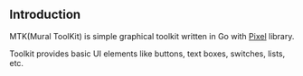 ## Introduction

   MTK(Mural ToolKit) is simple graphical toolkit written in Go with [Pixel](https://github.com/faiface/pixel) library.

   Toolkit provides basic UI elements like buttons, text boxes, switches, lists, etc.